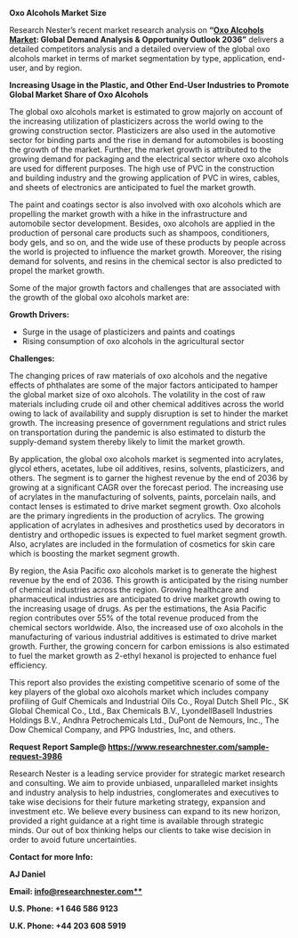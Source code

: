 ﻿**Oxo Alcohols Market Size** 

Research Nester’s recent market research analysis on **“[Oxo Alcohols Market](https://www.researchnester.com/reports/oxo-alcohols-market/3986): Global Demand Analysis & Opportunity Outlook 2036”** delivers a detailed competitors analysis and a detailed overview of the global oxo alcohols market in terms of market segmentation by type, application, end-user, and by region. 

**Increasing Usage in the Plastic, and Other End-User Industries to Promote Global Market Share of Oxo Alcohols**

The global oxo alcohols market is estimated to grow majorly on account of the increasing utilization of plasticizers across the world owing to the growing construction sector. Plasticizers are also used in the automotive sector for binding parts and the rise in demand for automobiles is boosting the growth of the market. Further, the market growth is attributed to the growing demand for packaging and the electrical sector where oxo alcohols are used for different purposes. The high use of PVC in the construction and building industry and the growing application of PVC in wires, cables, and sheets of electronics are anticipated to fuel the market growth. 

The paint and coatings sector is also involved with oxo alcohols which are propelling the market growth with a hike in the infrastructure and automobile sector development. Besides, oxo alcohols are applied in the production of personal care products such as shampoos, conditioners, body gels, and so on, and the wide use of these products by people across the world is projected to influence the market growth. Moreover, the rising demand for solvents, and resins in the chemical sector is also predicted to propel the market growth.

Some of the major growth factors and challenges that are associated with the growth of the global oxo alcohols market are:

**Growth Drivers:**

- Surge in the usage of plasticizers and paints and coatings 
- Rising consumption of oxo alcohols in the agricultural sector

**Challenges:**

The changing prices of raw materials of oxo alcohols and the negative effects of phthalates are some of the major factors anticipated to hamper the global market size of oxo alcohols. The volatility in the cost of raw materials including crude oil and other chemical additives across the world owing to lack of availability and supply disruption is set to hinder the market growth. The increasing presence of government regulations and strict rules on transportation during the pandemic is also estimated to disturb the supply-demand system thereby likely to limit the market growth.  

By application, the global oxo alcohols market is segmented into acrylates, glycol ethers, acetates, lube oil additives, resins, solvents, plasticizers, and others. The segment is to garner the highest revenue by the end of 2036 by growing at a significant CAGR over the forecast period. The increasing use of acrylates in the manufacturing of solvents, paints, porcelain nails, and contact lenses is estimated to drive market segment growth. Oxo alcohols are the primary ingredients in the production of acrylics. The growing application of acrylates in adhesives and prosthetics used by decorators in dentistry and orthopedic issues is expected to fuel market segment growth. Also, acrylates are included in the formulation of cosmetics for skin care which is boosting the market segment growth.

By region, the Asia Pacific oxo alcohols market is to generate the highest revenue by the end of 2036. This growth is anticipated by the rising number of chemical industries across the region. Growing healthcare and pharmaceutical industries are anticipated to drive market growth owing to the increasing usage of drugs. As per the estimations, the Asia Pacific region contributes over 55% of the total revenue produced from the chemical sectors worldwide. Also, the increased use of oxo alcohols in the manufacturing of various industrial additives is estimated to drive market growth. Further, the growing concern for carbon emissions is also estimated to fuel the market growth as 2-ethyl hexanol is projected to enhance fuel efficiency. 

This report also provides the existing competitive scenario of some of the key players of the global oxo alcohols market which includes company profiling of Gulf Chemicals and Industrial Oils Co., Royal Dutch Shell Plc., SK Global Chemical Co., Ltd., Bax Chemicals B.V., LyondellBasell Industries Holdings B.V., Andhra Petrochemicals Ltd., DuPont de Nemours, Inc., The Dow Chemical Company, and PPG Industries, Inc, and others.      

**Request Report Sample@  <https://www.researchnester.com/sample-request-3986>** 

Research Nester is a leading service provider for strategic market research and consulting. We aim to provide unbiased, unparalleled market insights and industry analysis to help industries, conglomerates and executives to take wise decisions for their future marketing strategy, expansion and investment etc. We believe every business can expand to its new horizon, provided a right guidance at a right time is available through strategic minds. Our out of box thinking helps our clients to take wise decision in order to avoid future uncertainties.

**Contact for more Info:**

**AJ Daniel**

**Email: [info@researchnester.com**](mailto:info@researchnester.com)**

**U.S. Phone: +1 646 586 9123** 

**U.K. Phone: +44 203 608 5919**

